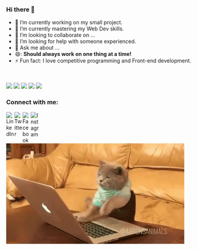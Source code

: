 ### Hi there 👋




<ul>
 <li>🔭 I’m currently working on my small project.</li>
 <li>🌱 I’m currently mastering  my Web Dev skills.</li>
 <li>👯 I’m looking to collaborate on ...</li>
 <li>🤔 I’m looking for help with someone experienced.</li>
 <li>💬 Ask me about ...</li>
 <li>😄: <b>Should always work on one thing at a time!</b>
 <li>⚡ Fun fact: I love competitive programming and Front-end development.
</ul>
<br>


<a href="https://www.codechef.com/users/longtimenoshe2"><img src="https://img.shields.io/badge/Codechef-1978-rgb(104,1,104)"></a>
<a href="https://codeforces.com/profile/kanisht_09"><img src="https://img.shields.io/badge/Codeforces-1266-rgb(28, 126, 28)"></a>
<a href="https://atcoder.jp/users/kanisht09"><img src="https://img.shields.io/badge/Atcoder-621-rgb(78, 33, 33)"></a>
<a href="https://leetcode.com/kanisht09/"><img src="https://img.shields.io/badge/Leetcode-1447-ff69b4"></a>
<a href="https://www.hackerearth.com/@kanisht09"><img src="https://img.shields.io/badge/Hackerearth-1360-green"></a>
<br>


### Connect with me:

[<img align="left" alt=" LinkedIn" width="22px" src="https://cdn.jsdelivr.net/npm/simple-icons@v3/icons/linkedin.svg" />][linkedin]
[<img align="left" alt=" Twitter" width="22px" src="https://cdn.jsdelivr.net/npm/simple-icons@v3/icons/twitter.svg" />][twitter]
[<img align="left" alt=" Facebook" width="22px" src="https://cdn.jsdelivr.net/npm/simple-icons@v3/icons/facebook.svg" />][facebook]
[<img align="left" alt=" Instagram" width="22px" src="https://cdn.jsdelivr.net/npm/simple-icons@v3/icons/instagram.svg" />][instagram]

<br>
<br>



[twitter]: https://twitter.com/AgarwalKanisht
[facebook]: https://www.facebook.com/kanisht.agarwal.1/
[linkedin]: https://www.linkedin.com/in/kanisht-agarwal-429772195/
[instagram]: https://www.instagram.com/kanishtagarwal/

<br>
<br>
<img align="center" alt="Cat" width="" src="https://github.com/kanisht09/kanisht09/blob/master/giphy%20(1).gif" />
